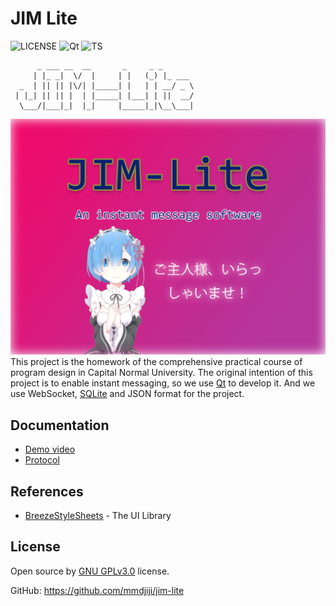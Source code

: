 # JIM Lite
![LICENSE](https://img.shields.io/static/v1?label=LICENSE&message=GPL%20V3.0&color=green&style=for-the-badge)
![Qt](https://img.shields.io/static/v1?label=DEVELOPED&message=BY%20QT&color=yellow&style=for-the-badge&logo=qt)
![TS](https://img.shields.io/static/v1?label=USE&message=TYPESCRIPT&color=green&style=for-the-badge&logo=TypeScript)
```
      _ ___ __  __       _     _ _       
     | |_ _|  \/  |     | |   (_) |_ ___ 
  _  | || || |\/| |_____| |   | | __/ _ \
 | |_| || || |  | |_____| |___| | ||  __/
  \___/|___|_|  |_|     |_____|_|\__\___|
```
![LoadWindow](assets/LoadWindow.png)
This project is the homework of the comprehensive practical course of program design in Capital Normal University. The original intention of this project is to enable instant messaging, so we use [Qt](https://www.qt.io/) to develop it. And we use WebSocket, [SQLite](https://www.sqlite.org/) and JSON format for the project.

## Documentation
* [Demo video](https://www.bilibili.com/video/BV1sT4y1f7ms/)
* [Protocol](docs/Protocol.md)

## References
* [BreezeStyleSheets](https://github.com/Alexhuszagh/BreezeStyleSheets) - The UI Library

## License
Open source by [GNU GPLv3.0](https://choosealicense.com/licenses/gpl-3.0/) license.

GitHub: https://github.com/mmdjiji/jim-lite